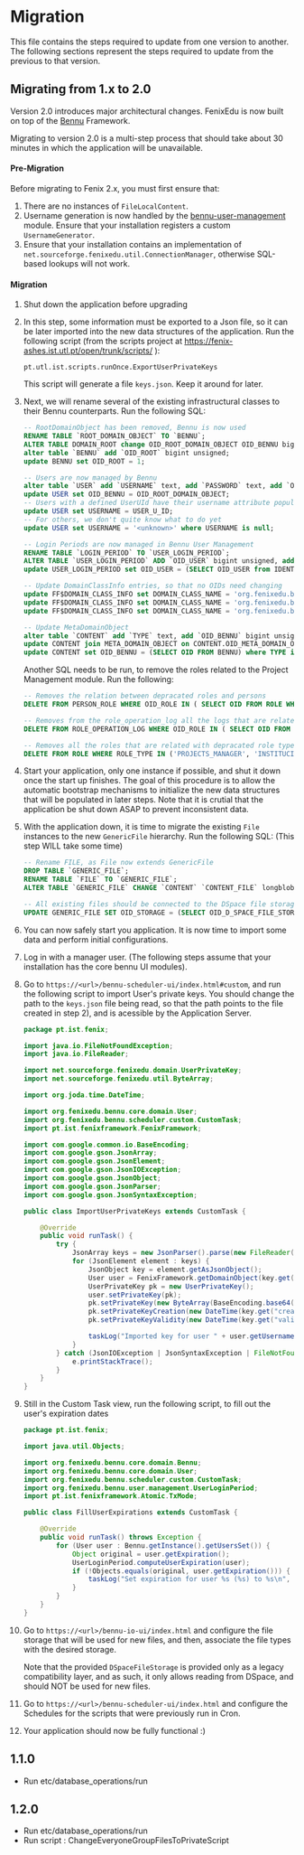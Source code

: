 # Migration

This file contains the steps required to update from one version to another. The following sections represent the steps required to update from the previous to that version. 

## Migrating from 1.x to 2.0

Version 2.0 introduces major architectural changes. FenixEdu is now built on top of the [Bennu](https://github.com/FenixEdu/bennu) Framework.

Migrating to version 2.0 is a multi-step process that should take about 30 minutes in which the application will be unavailable.

#### Pre-Migration

Before migrating to Fenix 2.x, you must first ensure that:

1. There are no instances of `FileLocalContent`.
2. Username generation is now handled by the [bennu-user-management](https://github.com/FenixEdu/bennu-user-management) module. Ensure that your installation registers a custom `UsernameGenerator`.
3. Ensure that your installation contains an implementation of `net.sourceforge.fenixedu.util.ConnectionManager`, otherwise SQL-based lookups will not work.

#### Migration

1. Shut down the application before upgrading

2. In this step, some information must be exported to a Json file, so it can be later imported into the new data structures of the application. Run the following script (from the scripts project at https://fenix-ashes.ist.utl.pt/open/trunk/scripts/ ):

    `pt.utl.ist.scripts.runOnce.ExportUserPrivateKeys`

    This script will generate a file `keys.json`. Keep it around for later.

3. Next, we will rename several of the existing infrastructural classes to their Bennu counterparts. Run the following SQL:

    ```sql
    -- RootDomainObject has been removed, Bennu is now used
    RENAME TABLE `ROOT_DOMAIN_OBJECT` TO `BENNU`;
    ALTER TABLE DOMAIN_ROOT change OID_ROOT_DOMAIN_OBJECT OID_BENNU bigint unsigned;
    alter table `BENNU` add `OID_ROOT` bigint unsigned;
    update BENNU set OID_ROOT = 1;
    
    -- Users are now managed by Bennu
    alter table `USER` add `USERNAME` text, add `PASSWORD` text, add `OID_BENNU` bigint unsigned, add index (OID_BENNU);
    update USER set OID_BENNU = OID_ROOT_DOMAIN_OBJECT;
    -- Users with a defined UserUId have their username attribute populated
    update USER set USERNAME = USER_U_ID;
    -- For others, we don't quite know what to do yet
    update USER set USERNAME = '<unknown>' where USERNAME is null;
    
    -- Login Periods are now managed in Bennu User Management
    RENAME TABLE `LOGIN_PERIOD` TO `USER_LOGIN_PERIOD`;
    ALTER TABLE `USER_LOGIN_PERIOD` ADD `OID_USER` bigint unsigned, add index (OID_USER);
    update USER_LOGIN_PERIOD set OID_USER = (SELECT OID_USER from IDENTIFICATION where IDENTIFICATION.OID = OID_LOGIN);
    
    -- Update DomainClassInfo entries, so that no OIDs need changing
    update FF$DOMAIN_CLASS_INFO set DOMAIN_CLASS_NAME = 'org.fenixedu.bennu.core.domain.Bennu' where DOMAIN_CLASS_NAME = 'net.sourceforge.fenixedu.domain.RootDomainObject';
    update FF$DOMAIN_CLASS_INFO set DOMAIN_CLASS_NAME = 'org.fenixedu.bennu.core.domain.User' where DOMAIN_CLASS_NAME = 'net.sourceforge.fenixedu.domain.User';
    update FF$DOMAIN_CLASS_INFO set DOMAIN_CLASS_NAME = 'org.fenixedu.bennu.user.management.UserLoginPeriod' where DOMAIN_CLASS_NAME = 'net.sourceforge.fenixedu.domain.LoginPeriod';
    
    -- Update MetaDomainObject
    alter table `CONTENT` add `TYPE` text, add `OID_BENNU` bigint unsigned;
    update CONTENT join META_DOMAIN_OBJECT on CONTENT.OID_META_DOMAIN_OBJECT = META_DOMAIN_OBJECT.OID set CONTENT.TYPE = META_DOMAIN_OBJECT.TYPE;
    update CONTENT set OID_BENNU = (SELECT OID FROM BENNU) where TYPE is not null;
    ```

    Another SQL needs to be run, to remove the roles related to the Project Management module. Run the following:

    ```sql
    -- Removes the relation between depracated roles and persons
    DELETE FROM PERSON_ROLE WHERE OID_ROLE IN ( SELECT OID FROM ROLE WHERE ROLE_TYPE IN ('PROJECTS_MANAGER', 'INSTITUCIONAL_PROJECTS_MANAGER', 'IT_PROJECTS_MANAGER', 'ISTID_PROJECTS_MANAGER', 'ISTID_INSTITUCIONAL_PROJECTS_MANAGER', 'ADIST_PROJECTS_MANAGER', 'ADIST_INSTITUCIONAL_PROJECTS_MANAGER') );
    
    -- Removes from the role_operation_log all the logs that are related with depracated roles
    DELETE FROM ROLE_OPERATION_LOG WHERE OID_ROLE IN ( SELECT OID FROM ROLE WHERE ROLE_TYPE IN ('PROJECTS_MANAGER', 'INSTITUCIONAL_PROJECTS_MANAGER', 'IT_PROJECTS_MANAGER', 'ISTID_PROJECTS_MANAGER', 'ISTID_INSTITUCIONAL_PROJECTS_MANAGER', 'ADIST_PROJECTS_MANAGER', 'ADIST_INSTITUCIONAL_PROJECTS_MANAGER') );
    
    -- Removes all the roles that are related with depracated role types
    DELETE FROM ROLE WHERE ROLE_TYPE IN ('PROJECTS_MANAGER', 'INSTITUCIONAL_PROJECTS_MANAGER', 'IT_PROJECTS_MANAGER', 'ISTID_PROJECTS_MANAGER', 'ISTID_INSTITUCIONAL_PROJECTS_MANAGER', 'ADIST_PROJECTS_MANAGER', 'ADIST_INSTITUCIONAL_PROJECTS_MANAGER');
    ```

4. Start your application, only one instance if possible, and shut it down once the start up finishes. The goal of this procedure is to allow the automatic bootstrap mechanisms to initialize the new data structures that will be populated in later steps. Note that it is crutial that the application be shut down ASAP to prevent inconsistent data.

5. With the application down, it is time to migrate the existing `File` instances to the new `GenericFile` hierarchy. Run the following SQL: (This step WILL take some time)

    ```sql
    -- Rename FILE, as File now extends GenericFile
    DROP TABLE `GENERIC_FILE`;
    RENAME TABLE `FILE` TO `GENERIC_FILE`;
    ALTER TABLE `GENERIC_FILE` CHANGE `CONTENT` `CONTENT_FILE` longblob, CHANGE `SIZE` `SIZE` bigint(20) default NULL, CHANGE `UPLOAD_TIME` `CREATION_DATE` timestamp NULL default NULL,CHANGE `MIME_TYPE` `CONTENT_TYPE` text,CHANGE `DISPLAY_NAME` `DISPLAY_NAME` text,CHANGE `FILENAME` `FILENAME` text, ADD `CONTENT_KEY` text, ADD `OID_STORAGE` bigint unsigned, add index (OID_STORAGE);
    
    -- All existing files should be connected to the DSpace file storage
    UPDATE GENERIC_FILE SET OID_STORAGE = (SELECT OID_D_SPACE_FILE_STORAGE FROM BENNU), CONTENT_KEY = EXTERNAL_STORAGE_IDENTIFICATION;
    ```

6. You can now safely start you application. It is now time to import some data and perform initial configurations.

7. Log in with a manager user. (The following steps assume that your installation has the core bennu UI modules).

8. Go to `https://<url>/bennu-scheduler-ui/index.html#custom`, and run the following script to import User's private keys. You should change the path to the `keys.json` file being read, so that the path points to the file created in step 2), and is acessible by the Application Server.

    ```java
    package pt.ist.fenix;
    
    import java.io.FileNotFoundException;
    import java.io.FileReader;
    
    import net.sourceforge.fenixedu.domain.UserPrivateKey;
    import net.sourceforge.fenixedu.util.ByteArray;
    
    import org.joda.time.DateTime;
    
    import org.fenixedu.bennu.core.domain.User;
    import org.fenixedu.bennu.scheduler.custom.CustomTask;
    import pt.ist.fenixframework.FenixFramework;
    
    import com.google.common.io.BaseEncoding;
    import com.google.gson.JsonArray;
    import com.google.gson.JsonElement;
    import com.google.gson.JsonIOException;
    import com.google.gson.JsonObject;
    import com.google.gson.JsonParser;
    import com.google.gson.JsonSyntaxException;
    
    public class ImportUserPrivateKeys extends CustomTask {
    
        @Override
        public void runTask() {
            try {
                JsonArray keys = new JsonParser().parse(new FileReader("keys.json")).getAsJsonArray();
                for (JsonElement element : keys) {
                    JsonObject key = element.getAsJsonObject();
                    User user = FenixFramework.getDomainObject(key.get("user").getAsString());
                    UserPrivateKey pk = new UserPrivateKey();
                    user.setPrivateKey(pk);
                    pk.setPrivateKey(new ByteArray(BaseEncoding.base64().decode(key.get("key").getAsString())));
                    pk.setPrivateKeyCreation(new DateTime(key.get("created").getAsLong()));
                    pk.setPrivateKeyValidity(new DateTime(key.get("validity").getAsLong()));
    
                    taskLog("Imported key for user " + user.getUsername());
                }
            } catch (JsonIOException | JsonSyntaxException | FileNotFoundException e) {
                e.printStackTrace();
            }
        }
    }
    ```

9. Still in the Custom Task view, run the following script, to fill out the user's expiration dates

    ```java
    package pt.ist.fenix;
    
    import java.util.Objects;
    
    import org.fenixedu.bennu.core.domain.Bennu;
    import org.fenixedu.bennu.core.domain.User;
    import org.fenixedu.bennu.scheduler.custom.CustomTask;
    import org.fenixedu.bennu.user.management.UserLoginPeriod;
    import pt.ist.fenixframework.Atomic.TxMode;
    
    public class FillUserExpirations extends CustomTask {
    
        @Override
        public void runTask() throws Exception {
            for (User user : Bennu.getInstance().getUsersSet()) {
                Object original = user.getExpiration();
                UserLoginPeriod.computeUserExpiration(user);
                if (!Objects.equals(original, user.getExpiration())) {
                    taskLog("Set expiration for user %s (%s) to %s\n", user.getUsername(), user.getExternalId(), user.getExpiration());
                }
            }
        }
    }
    ```

10. Go to `https://<url>/bennu-io-ui/index.html` and configure the file storage that will be used for new files, and then, associate the file types with the desired storage.

    Note that the provided `DSpaceFileStorage` is provided only as a legacy compatibility layer, and as such, it only allows reading from DSpace, and should NOT be used for new files.

11. Go to `https://<url>/bennu-scheduler-ui/index.html` and configure the Schedules for the scripts that were previously run in Cron.

12. Your application should now be fully functional :)

## 1.1.0
 * Run etc/database_operations/run
  
## 1.2.0
 * Run etc/database_operations/run
 * Run script : ChangeEveryoneGroupFilesToPrivateScript
